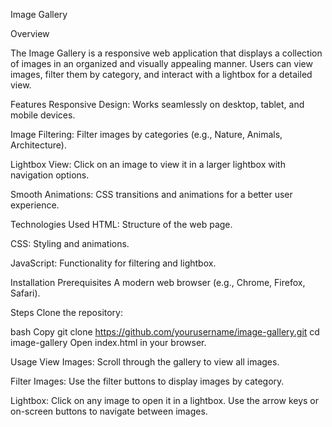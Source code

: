 Image Gallery



Overview



The Image Gallery is a responsive web application that displays a collection of images in an organized and visually appealing manner. Users can view images, filter them by category, and interact with a lightbox for a detailed view.

Features
Responsive Design: Works seamlessly on desktop, tablet, and mobile devices.

Image Filtering: Filter images by categories (e.g., Nature, Animals, Architecture).

Lightbox View: Click on an image to view it in a larger lightbox with navigation options.

Smooth Animations: CSS transitions and animations for a better user experience.

Technologies Used
HTML: Structure of the web page.

CSS: Styling and animations.

JavaScript: Functionality for filtering and lightbox.

Installation
Prerequisites
A modern web browser (e.g., Chrome, Firefox, Safari).

Steps
Clone the repository:

bash
Copy
git clone https://github.com/yourusername/image-gallery.git
cd image-gallery
Open index.html in your browser.

Usage
View Images: Scroll through the gallery to view all images.

Filter Images: Use the filter buttons to display images by category.

Lightbox: Click on any image to open it in a lightbox. Use the arrow keys or on-screen buttons to navigate between images.

